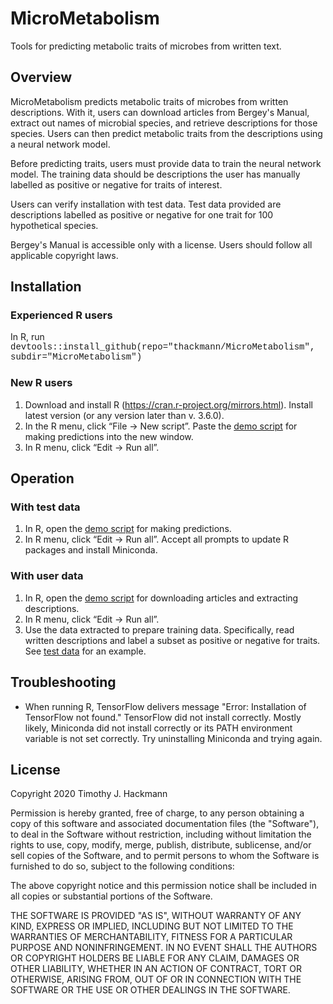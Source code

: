 # MicroMetabolism
Tools for predicting metabolic traits of microbes from written text.

## Overview
MicroMetabolism predicts metabolic traits of microbes from written descriptions. With it, users can download articles from Bergey's Manual, extract out names of microbial species, and retrieve descriptions for those species. Users can then predict metabolic traits from the descriptions using a neural network model. 

Before predicting traits, users must provide data to train the neural network model.  The training data should be descriptions the user has manually labelled as positive or negative for traits of interest.   

Users can verify installation with test data.  Test data provided are descriptions labelled as positive or negative for one trait for 100 hypothetical species.  

Bergey's Manual is accessible only with a license. Users should follow all applicable copyright laws.

## Installation 
### Experienced R users
In R, run 
<font face="Courier New">devtools::install_github(repo="thackmann/MicroMetabolism", subdir="MicroMetabolism")</font> 

### New R users
1)  Download and install R (https://cran.r-project.org/mirrors.html).  Install latest version (or any version later than v. 3.6.0).
2)  In the R menu, click “File -> New script”.  Paste the <a href="https://github.com/thackmann/MicroMetabolism/blob/master/MicroMetabolism/demo/demo_make_predictions.R">demo script</a> for making predictions into the new window.
3)  In R menu, click “Edit -> Run all”.  

## Operation 
### With test data
1)  In R, open the <a href="https://github.com/thackmann/MicroMetabolism/blob/master/MicroMetabolism/demo/demo_make_predictions.R">demo script</a> for making predictions.
2)  In R menu, click “Edit -> Run all”.  Accept all prompts to update R packages and install Miniconda.  

### With user data
1)  In R, open the <a href="https://github.com/thackmann/MicroMetabolism/blob/master/MicroMetabolism/demo/demo_download_and_extract.R">demo script</a> for downloading articles and extracting descriptions.
2)  In R menu, click “Edit -> Run all”.
3)  Use the data extracted to prepare training data.  Specifically, read written descriptions and label a subset as positive or negative for traits.   See <a href="https://github.com/thackmann/MicroMetabolism/blob/master/MicroMetabolism/inst/extdata/train_eval_data.csv">test data</a> for an example.
  
## Troubleshooting
* When running R, TensorFlow delivers message "Error: Installation of TensorFlow not found."
TensorFlow did not install correctly.  Mostly likely, Miniconda did not install correctly or its PATH environment variable is not set correctly.  Try uninstalling Miniconda and trying again.
 
## License
Copyright 2020 Timothy J. Hackmann

Permission is hereby granted, free of charge, to any person obtaining a copy of this software and associated documentation files (the "Software"), to deal in the Software without restriction, including without limitation the rights to use, copy, modify, merge, publish, distribute, sublicense, and/or sell copies of the Software, and to permit persons to whom the Software is furnished to do so, subject to the following conditions:

The above copyright notice and this permission notice shall be included in all copies or substantial portions of the Software.

THE SOFTWARE IS PROVIDED "AS IS", WITHOUT WARRANTY OF ANY KIND, EXPRESS OR IMPLIED, INCLUDING BUT NOT LIMITED TO THE WARRANTIES OF MERCHANTABILITY, FITNESS FOR A PARTICULAR PURPOSE AND NONINFRINGEMENT. IN NO EVENT SHALL THE AUTHORS OR COPYRIGHT HOLDERS BE LIABLE FOR ANY CLAIM, DAMAGES OR OTHER LIABILITY, WHETHER IN AN ACTION OF CONTRACT, TORT OR OTHERWISE, ARISING FROM, OUT OF OR IN CONNECTION WITH THE SOFTWARE OR THE USE OR OTHER DEALINGS IN THE SOFTWARE.
